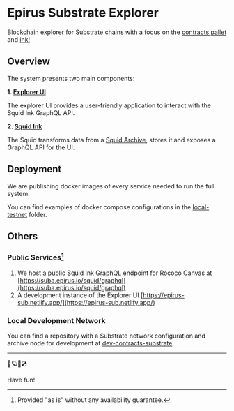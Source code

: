 # Epirus Substrate Explorer

Blockchain explorer for Substrate chains with a focus on the [contracts pallet](https://github.com/paritytech/substrate/tree/master/frame/contracts) and [ink!](https://ink.substrate.io/)

## Overview

The system presents two main components:

**1. [Explorer UI](explorer-ui/)**

The explorer UI provides a user-friendly application to interact with the Squid Ink GraphQL API.

**2. [Squid Ink](squid-ink/)**

The Squid transforms data from a [Squid Archive](https://docs.subsquid.io/docs/archives/how-to-launch-a-squid-archive), stores it and exposes a GraphQL API for the UI.

## Deployment

We are publishing docker images of every service needed to run the full system.

You can find examples of docker compose configurations in the [local-testnet](https://github.com/web3labs/epirus-substrate/tree/main/local-testnet) folder.

## Others

### Public Services[^note]

1. We host a public Squid Ink GraphQL endpoint for Rococo Canvas at [https://suba.epirus.io/squid/graphql](https://suba.epirus.io/squid/graphql)
2. A development instance of the Explorer UI [https://epirus-sub.netlify.app/](https://epirus-sub.netlify.app/)

[^note]: Provided "as is" without any availability guarantee.

### Local Development Network

You can find a repository with a Substrate network configuration and archive node for development at [dev-contracts-substrate](https://github.com/web3labs/dev-contracts-substrate).

---

💫🪐✨💿

Have fun!
